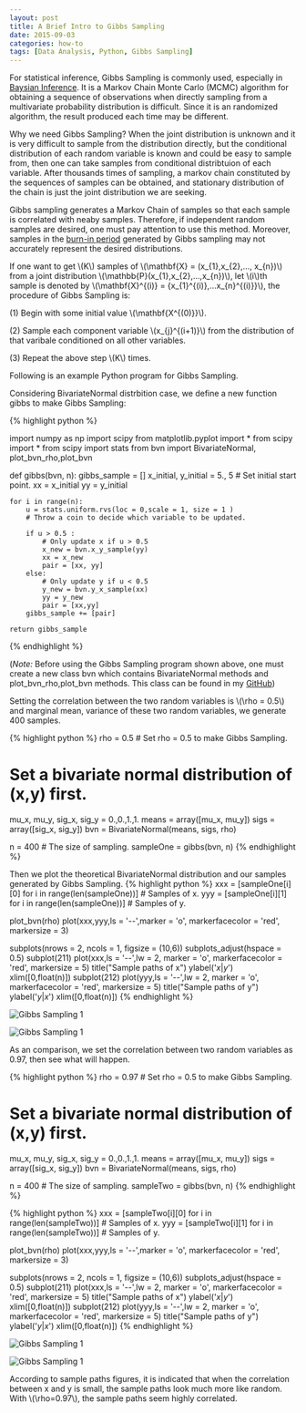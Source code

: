 ```yaml
---
layout: post
title: A Brief Intro to Gibbs Sampling
date: 2015-09-03
categories: how-to
tags: [Data Analysis, Python, Gibbs Sampling]
---
```


For statistical inference, Gibbs Sampling is commonly used, especially in [Baysian Inference](https://en.wikipedia.org/wiki/Bayesian_inference). It is a Markov Chain Monte Carlo (MCMC) algorithm for obtaining a sequence of observations when directly sampling from a multivariate probability distribution is difficult. Since it is an randomized algorithm, the result produced each time may be different.

Why we need Gibbs Sampling? When the joint distribution is unknown and it is very difficult to sample from the distribution directly, but the conditional distribution of each random variable is known and could be easy to sample from, then one can take samples from conditional distribtuion of each variable. After thousands times of sampling,  a markov chain constituted by the sequences of samples can be obtained, and stationary distribution of the chain is just the joint distribution we are seeking.

Gibbs sampling generates a Markov Chain of samples so that each sample is correlated with neaby samples. Therefore, if independent random samples are desired, one must pay attention to use this method. Moreover, samples in the [burn-in period](https://en.wikipedia.org/wiki/Burn-in) generated by Gibbs sampling may not accurately represent the desired distributions. 

If one want to get \\(K\\) samples of \\(\mathbf{X} = (x_{1},x_{2},..., x_{n})\\) from a joint distribution \\(\mathbb{P}(x_{1},x_{2},...,x_{n})\\), let \\(i\\)th sample is denoted by \\(\mathbf{X}^{(i)} = \{x_{1}^{(i)},...x_{n}^{(i)}\}\\), the procedure of Gibbs Sampling is:

(1) Begin with some initial value \\(\mathbf{X^{(0)}}\\).

(2) Sample each component variable \\(x_{j}^{(i+1)}\\) from the distribution of that varibale conditioned on all other variables.

(3) Repeat the above step \\(K\\) times. 

Following is an example Python program for Gibbs Sampling.

Considering BivariateNormal distrbition case, we define a new function gibbs to make Gibbs Sampling:

{% highlight python %}  

import numpy as np
import scipy
from matplotlib.pyplot import *
from scipy import *
from scipy import stats
from bvn import BivariateNormal, plot_bvn_rho,plot_bvn

def gibbs(bvn, n):
    gibbs_sample = []
    x_initial, y_initial = 5., 5 
    # Set initial start point.
    xx = x_initial
    yy = y_initial
    
    for i in range(n): 
        u = stats.uniform.rvs(loc = 0,scale = 1, size = 1 )
        # Throw a coin to decide which variable to be updated.        
        
        if u > 0.5 :
            # Only update x if u > 0.5 
            x_new = bvn.x_y_sample(yy)
            xx = x_new
            pair = [xx, yy]
        else:
            # Only update y if u < 0.5
            y_new = bvn.y_x_sample(xx)
            yy = y_new
            pair = [xx,yy]
        gibbs_sample += [pair]
    
    return gibbs_sample
    
{% endhighlight %}

(_Note:_ Before using the Gibbs Sampling program shown above, one must create a new class bvn which contains BivariateNormal methods and plot_bvn_rho,plot_bvn methods. This class can be found in my [GitHub](http://github.com/xw393))

Setting the correlation between the two random variables is \\(\rho = 0.5\\) and marginal mean, variance of these two random variables, we generate 400 samples.

{% highlight python %}
rho = 0.5 # Set rho = 0.5 to make Gibbs Sampling.
# Set a bivariate normal distribution of (x,y) first.
mu_x, mu_y, sig_x, sig_y = 0.,0.,1.,1.
means = array([mu_x, mu_y])
sigs = array([sig_x, sig_y])
bvn = BivariateNormal(means, sigs, rho)

n = 400 # The size of sampling.
sampleOne = gibbs(bvn, n)
{% endhighlight %}

Then we plot the theoretical BivariateNormal distribution and our samples generated by Gibbs Sampling.
{% highlight python %}
xxx = [sampleOne[i][0] for i in range(len(sampleOne))] # Samples of x.
yyy = [sampleOne[i][1] for i in range(len(sampleOne))] # Samples of y.

plot_bvn(rho)
plot(xxx,yyy,ls = '--',marker = 'o',
     markerfacecolor = 'red', markersize = 3)


subplots(nrows = 2, ncols = 1, figsize = (10,6))
subplots_adjust(hspace = 0.5)
subplot(211)
plot(xxx,ls = '--',lw = 2, marker = 'o',
     markerfacecolor = 'red', markersize = 5)
title("Sample paths of x")
ylabel('$x|y$')
xlim([0,float(n)])
subplot(212)
plot(yyy,ls = '--',lw = 2, marker = 'o',
     markerfacecolor = 'red', markersize = 5)
title("Sample paths of y")
ylabel('$y|x$')
xlim([0,float(n)])
{% endhighlight %}

![Gibbs Sampling 1](/images/blog/gibbs/gibbs1)

![Gibbs Sampling 1](/images/blog/gibbs/gibbs2)

As an comparison, we set the correlation between two random variables as 0.97, then see what will happen.

{% highlight python %}
rho = 0.97 # Set rho = 0.5 to make Gibbs Sampling.
# Set a bivariate normal distribution of (x,y) first.
mu_x, mu_y, sig_x, sig_y = 0.,0.,1.,1.
means = array([mu_x, mu_y])
sigs = array([sig_x, sig_y])
bvn = BivariateNormal(means, sigs, rho)

n = 400 # The size of sampling.
sampleTwo = gibbs(bvn, n)
{% endhighlight %}


{% highlight python %}
xxx = [sampleTwo[i][0] for i in range(len(sampleTwo))] # Samples of x.
yyy = [sampleTwo[i][1] for i in range(len(sampleTwo))] # Samples of y.

plot_bvn(rho)
plot(xxx,yyy,ls = '--',marker = 'o',
     markerfacecolor = 'red', markersize = 3)


subplots(nrows = 2, ncols = 1, figsize = (10,6))
subplots_adjust(hspace = 0.5)
subplot(211)
plot(xxx,ls = '--',lw = 2, marker = 'o',
     markerfacecolor = 'red', markersize = 5)
title("Sample paths of x")
ylabel('$x|y$')
xlim([0,float(n)])
subplot(212)
plot(yyy,ls = '--',lw = 2, marker = 'o',
     markerfacecolor = 'red', markersize = 5)
title("Sample paths of y")
ylabel('$y|x$')
xlim([0,float(n)])
{% endhighlight %}

![Gibbs Sampling 1](/images/blog/gibbs/gibbs3)

![Gibbs Sampling 1](/images/blog/gibbs/gibbs4)

According to sample paths figures, it is indicated that when the correlation between x and y is small, the sample paths look much more like random. With \\(\rho=0.97\\), the sample paths seem highly correlated.

